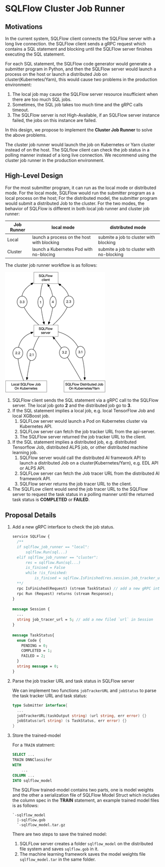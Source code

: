 # SQLFlow Cluster Job Runner

## Motivations

In the current system, SQLFlow client connects the SQLFlow server with a long live connection. the SQLFlow client sends
a gRPC request which contains a SQL statement and blocking until the SQLFlow server finishes executing the SQL statement.

For each SQL statement, the SQLFlow code generator would generate a submitter program in Python, and then the SQLFlow server
would launch a process on the host or launch a distributed Job on cluster(Kubernetes/Yarn), this would cause two problems in the production environment:

1. The local job may cause the SQLFlow server resource insufficient when there are too much SQL jobs.
1. Sometimes, the SQL job takes too much time and the gRPC calls timeout.
1. The SQLFlow server is not High-Available, if an SQLFlow server instance failed, the jobs on this instance are failed.

In this design, we propose to implement the **Cluster Job Runner** to solve the above problems.

The cluster job runner would launch the job on Kubernetes or Yarn cluster instead of on the host. The SQLflow client can
check the job status in a polling manner instead of a long live connection. We recommend using the cluster job runner in the production environment.

## High-Level Design

For the most submitter program, it can run as the local mode or distributed mode. For the local mode, SQLFlow would run
the submitter program as a local process on the host; For the distributed model, the submitter program would submit a distributed Job to the cluster. For the two modes, the behavior of SQLFlow is different in both local job runner and cluster job runner:

Job Runner| local mode | distributed mode
-- | -- | --
Local | launch a process on the host with blocking| submite a job to cluster with blocking
Cluster| launch a Kubernetes Pod with no-blocing| submite a job to cluster with no-blocking

The cluster job runner workflow is as follows:

<img src="figures/cluster_job_runner.png">

1. SQLFlow client sends the SQL statement via a gRPC call to the SQLFlow server. The local job goto **2** and the distributed
job go to **3**.
2. If the SQL statement implies a local job, e.g. local TensorFlow Job and local XGBoost job.
    1. SQLFLow server would launch a Pod on Kubernetes cluster via Kubernetes API.
    1. SQLFLow server can fetch the job tracker URL from the api-server.
    1. The SQLFlow server returned the job tracker URL to the client.
3. If the SQL statement implies a distributed job, e.g. distributed Tensorflow Job, distributed ALPS job, or other distributed
machine learning job.
    1. SQLFlow server would call the distributed AI framework API to launch a distributed Job on a cluster(Kubernetes/Yarn),
    e.g. EDL API or ALPS API.
    1. SQLFLow server can fetch the Job tracer URL from the distributed AI framework API.
    1. SQLFlow server returns the job tracer URL to the client.
4. The SQLFLow client would send the job tracer URL to the SQLFlow server to request the task status in a polling manner until
the returned task status is **COMPLETED** or **FAILED**.

## Proposal Details

1. Add a new gRPC interface to check the job status.

    ``` protobuf
    service SQLFlow {
      /**
      if sqlflow_job_runner == "local":
          sqlflow.Run(sql...)
      elif sqlflow_job_runner == "cluster":
          res = sqlflow.Run(sql...)
          is_finised = False
          while !is_finished:
              is_finised = sqlflow.IsFinished(res.session.job_tracker_url)
      **/
      rpc IsFinished(Request) (stream TaskStatus) // add a new gRPC interface to request the job status
      rpc Run (Request) returns (stream Response);
    }

    message Session {
      ...
      string job_tracer_url = 5; // add a new filed `url` in Session
    }

    message TaskStatus{
      enum Code {
        PENDING = 0;
        COMPLETED = 1;
        FAILED = 2;
      }
      string message = 0;
    }
    ```

1. Parse the job tracker URL and task status in SQLFlow server

    We can implement two functions `jobTrackerURL` and `jobStatus` to parse the task tracker URL and task status:

    ``` go
    type Submitter interface{
      ...
      jobTrackerURL(taskOutput string) (url string, err error) {}
      jobStatus(url string) (s TaskStatus, err error) {}
    }
    ```

1. Store the trained-model

    For a `TRAIN` statment:

    ``` sql
    SELECT ...
    TRAIN DNNClassifer
    WITH
        ...
    COLUMN ...
    INTO sqlflow_model
    ```

    The SQLFlow trained-model contains two parts, one is model weights and the other a serialization file of SQLFlow
    Model Struct which includes the column spec in the **TRAIN** statement, an example trained model files is as follows:

    ``` text
    `-sqlflow_model
      |-sqlflow.gob
      `-sqlflow_model.tar.gz
    ```

    There are two steps to save the trained model:
    1. SQLFLow server creates a folder `sqlflow_model` on the distributed file system and saves `sqlflow.gob` in it.
    1. The machine learning framework saves the model weights file `sqlflow_model.tar` in the same folder.
